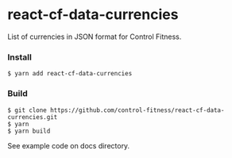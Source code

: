 # react-cf-data-currencies

List of currencies in JSON format for Control Fitness.

### Install

    $ yarn add react-cf-data-currencies

### Build

    $ git clone https://github.com/control-fitness/react-cf-data-currencies.git
    $ yarn
    $ yarn build

See example code on docs directory.
